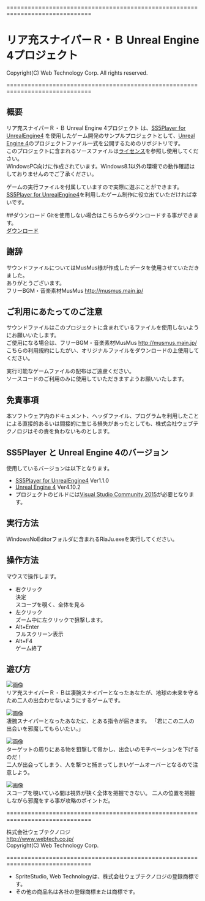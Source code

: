 ==============================================================================

# リア充スナイパーＲ・Ｂ Unreal Engine 4プロジェクト

  Copyright(C) Web Technology Corp. All rights reserved.

==============================================================================

## <a name="abut">概要  
リア充スナイパーＲ・Ｂ Unreal Engine 4プロジェクト は、[SS5Player for UnrealEngine4](https://github.com/SpriteStudio/SS5PlayerForUnrealEngine4) を使用したゲーム開発のサンプルプロジェクトとして、[Unreal Engine 4](https://www.unrealengine.com/ja/what-is-unreal-engine-4)のプロジェクトファイル一式を公開するためのリポジトリです。  
このプロジェクトに含まれるソースファイルは[ライセンス](https://github.com/SpriteStudio/SpriteStudioGame02/blob/master/LICENSE)を参照し使用してください。  
WindowsPC向けに作成されています。Windows8.1以外の環境での動作確認はしておりませんのでご了承ください。  
  
ゲームの実行ファイルを付属していますので実際に遊ぶことができます。  
[SS5Player for UnrealEngine4](https://github.com/SpriteStudio/SS5PlayerForUnrealEngine4)を利用したゲーム制作に役立出ていただければ幸いです。  
  
##ダウンロード
Gitを使用しない場合はこちらからダウンロードする事ができます。  
[ダウンロード](https://github.com/SpriteStudio/RiaJuSniper_UnrealEngine4Project/archive/master.zip)  
  
## 謝辞
サウンドファイルについてはMusMus様が作成したデータを使用させていただきました。  
ありがとうございます。  
フリーBGM・音楽素材MusMus http://musmus.main.jp/  
  
## ご利用にあたってのご注意
サウンドファイルはこのプロジェクトに含まれているファイルを使用しないようにお願いいたします。  
ご使用になる場合は、フリーBGM・音楽素材MusMus http://musmus.main.jp/  
こちらの利用規約にしたがい、オリジナルファイルをダウンロードの上使用してください。  
  
実行可能なゲームファイルの配布はご遠慮ください。  
ソースコードのご利用のみに使用していただきますようお願いいたします。  
  
## 免責事項  
本ソフトウェア内のドキュメント、ヘッダファイル、プログラムを利用したことによる直接的あるいは間接的に生じる損失があったとしても、株式会社ウェブテクノロジはその責を負わないものとします。
  
## SS5Player と Unreal Engine 4のバージョン
使用しているバージョンは以下となります。  
- [SS5Player for UnrealEngine4](https://github.com/SpriteStudio/SS5PlayerForUnrealEngine4/wiki) Ver1.1.0  
- [Unreal Engine 4](https://www.unrealengine.com/ja/what-is-unreal-engine-4) Ver4.10.2  
- プロジェクトのビルドには[Visual Studio Community 2015](https://www.visualstudio.com/)が必要となります。  
  
## 実行方法
  WindowsNoEditorフォルダに含まれるRiaJu.exeを実行してください。

## 操作方法
マウスで操作します。  
- 右クリック  
  決定  
  スコープを覗く、全体を見る  
- 左クリック  
  ズーム中に左クリックで狙撃します。  
- Alt+Enter  
  フルスクリーン表示  
- Alt+F4  
  ゲーム終了  
  
## 遊び方
![画像](https://github.com/SpriteStudio/SpriteStudioGame02/blob/master/image/RB_Inst.png)  
リア充スナイパーＲ・Ｂは凄腕スナイパーとなったあなたが、地球の未来を守るため二人の出会わせないようにするゲームです。  
  
![画像](https://github.com/SpriteStudio/SpriteStudioGame02/blob/master/image/RB_Title.png)  
凄腕スナイパーとなったあなたに、とある指令が届きます。
「君にこの二人の出会いを邪魔してもらいたい。」  
  
![画像](https://github.com/SpriteStudio/SpriteStudioGame02/blob/master/image/RB_Main2.png)  
ターゲットの周りにある物を狙撃して脅かし、出会いのモチベーションを下げるのだ！  
二人が出会ってしまう、人を撃つと捕まってしまいゲームオーバーとなるので注意しよう。  
  
![画像](https://github.com/SpriteStudio/SpriteStudioGame02/blob/master/image/RB_Main1.png)  
スコープを覗いている間は視界が狭く全体を把握できない。
二人の位置を把握しながら邪魔をする事が攻略のポイントだ。  
  
==============================================================================

株式会社ウェブテクノロジ  
http://www.webtech.co.jp/  
Copyright(C) Web Technology Corp.  

==============================================================================

* SpriteStudio, Web Technologyは、株式会社ウェブテクノロジの登録商標です。
* その他の商品名は各社の登録商標または商標です。